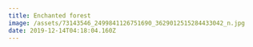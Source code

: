 ```yaml
---
title: Enchanted forest
image: /assets/73143546_2499841126751690_3629012515284433042_n.jpg
date: 2019-12-14T04:18:04.160Z
---
```



